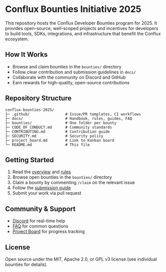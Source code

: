 # Conflux Bounties Initiative 2025

This repository hosts the Conflux Developer Bounties program for 2025. It provides open-source, well-scoped projects and incentives for developers to build tools, SDKs, integrations, and infrastructure that benefit the Conflux ecosystem.

## How It Works
- Browse and claim bounties in the `bounties/` directory
- Follow clear contribution and submission guidelines in `docs/`
- Collaborate with the community on Discord and GitHub
- Earn rewards for high-quality, open-source contributions

## Repository Structure
```
conflux-bounties-2025/
├─ .github/                # Issue/PR templates, CI workflows
├─ docs/                   # Handbook, rules, guides, FAQ
├─ bounties/               # One folder per bounty
├─ CODE_OF_CONDUCT.md      # Community standards
├─ CONTRIBUTING.md         # Contribution guide
├─ SECURITY.md             # Security policy
├─ project_board.md        # Link to Kanban board
└─ README.md               # This file
```

## Getting Started
1. Read the [overview](docs/00_overview.md) and [rules](docs/01_rules.md)
2. Browse open bounties in the `bounties/` directory
3. Claim a bounty by commenting `/claim` on the relevant issue
4. Follow the [submission guide](docs/02_submission_guide.md)
5. Submit your work via pull request

## Community & Support
- [Discord](https://discord.gg/confluxnetwork) for real-time help
- [FAQ](docs/04_FAQ.md) for common questions
- [Project Board](project_board.md) for progress tracking

## License
Open source under the MIT, Apache 2.0, or GPL v3 license (see individual bounties for details). 
